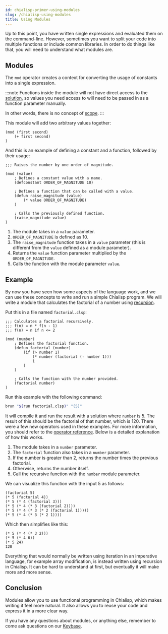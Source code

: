 ```yaml
---
id: chialisp-primer-using-modules
slug: /chialisp-using-modules
title: Using Modules
---
```


Up to this point, you have written single expressions and evaluated them on the command-line. However, sometimes you want to split your code into multiple functions or include common libraries. In order to do things like that, you will need to understand what modules are.

## Modules

The `mod` operator creates a context for converting the usage of constants into a single expression.

:::note
Functions inside the module will not have direct access to the [solution](https://chialisp.com/docs/glossary#solution), so values you need access to will need to be passed in as a function parameter manually.

In other words, there is no concept of [scope](<https://en.wikipedia.org/wiki/Scope_(computer_science)>).
:::

This module will add two arbitrary values together:

```chialisp
(mod (first second)
    (+ first second)
)
```

And this is an example of defining a constant and a function, followed by their usage:

```chialisp
;;; Raises the number by one order of magnitude.

(mod (value)
    ; Defines a constant value with a name.
    (defconstant ORDER_OF_MAGNITUDE 10)

    ; Defines a function that can be called with a value.
    (defun raise_magnitude (value)
        (* value ORDER_OF_MAGNITUDE)
    )

    ; Calls the previously defined function.
    (raise_magnitude value)
)
```

1. The module takes in a `value` parameter.
2. `ORDER_OF_MAGNITUDE` is defined as 10.
3. The `raise_magnitude` function takes in a `value` parameter (this is different from the `value` defined as a module parameter).
4. Returns the `value` function parameter multiplied by the `ORDER_OF_MAGNITUDE`.
5. Calls the function with the module parameter `value`.

## Example

By now you have seen how some aspects of the language work, and we can use these concepts to write and run a simple Chialisp program. We will write a module that calculates the factorial of a number using [recursion](https://en.wikipedia.org/wiki/Recursion).

Put this in a file named `factorial.clsp`:

```chialisp title="factorial.clsp"
;;; Calculates a factorial recursively.
;;; f(n) = n * f(n - 1)
;;; f(n) = n if n <= 2

(mod (number)
    ; Defines the factorial function.
    (defun factorial (number)
        (if (> number 1)
            (* number (factorial (- number 1)))
            1
        )
    )

    ; Calls the function with the number provided.
    (factorial number)
)
```

Run this example with the following command:

```bash
brun "$(run factorial.clsp)" "(5)"
```

It will compile it and run the result with a solution where `number` is 5. The result of this should be the factorial of that number, which is 120. There were a few new operators used in these examples. For more information, you should refer to the [operator reference](https://chialisp.com/docs/ref/clvm#the-built-in-opcodes). Below is a detailed explanation of how this works.

1. The module takes in a `number` parameter.
2. The `factorial` function also takes in a `number` parameter.
3. If the number is greater than 2, returns the number times the previous factorial.
4. Otherwise, returns the number itself.
5. Call the recursive function with the `number` module parameter.

We can visualize this function with the input 5 as follows:

```chialisp
(factorial 5)
(* 5 (factorial 4))
(* 5 (* 4 (factorial 3)))
(* 5 (* 4 (* 3 (factorial 2))))
(* 5 (* 4 (* 3 (* 2 (factorial 1)))))
(* 5 (* 4 (* 3 (* 2 1))))
```

Which then simplifies like this:

```chialisp
(* 5 (* 4 (* 3 2)))
(* 5 (* 4 6))
(* 5 24)
120
```

Everything that would normally be written using iteration in an imperative language, for example array modification, is instead written using recursion in Chialisp. It can be hard to understand at first, but eventually it will make more and more sense.

## Conclusion

Modules allow you to use functional programming in Chialisp, which makes writing it feel more natural. It also allows you to reuse your code and express it in a more clear way.

If you have any questions about modules, or anything else, remember to come ask questions on our [Keybase](https://keybase.io/team/chia_network.public).
